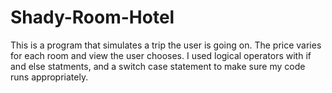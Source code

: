 # Shady-Room-Hotel
This is a program that simulates a trip the user is going on. The price varies for each room and view the user chooses. I used logical operators with if and else statments, and a switch case statement to make sure my code runs appropriately.
